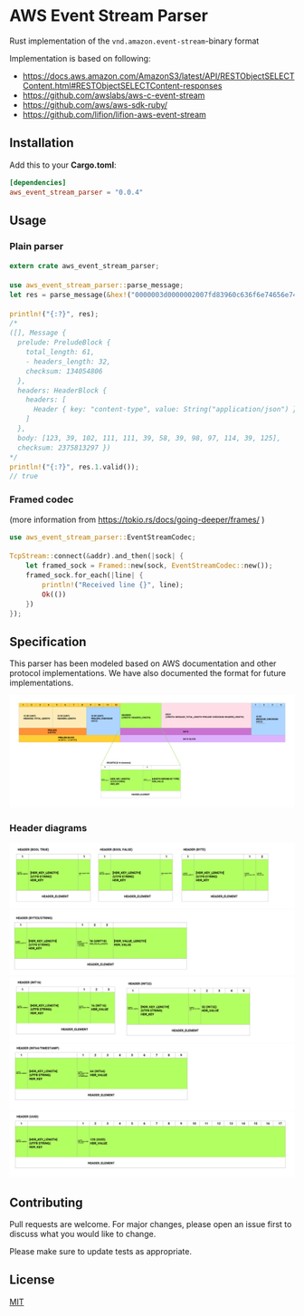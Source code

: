 # AWS Event Stream Parser

Rust implementation of the `vnd.amazon.event-stream`-binary format

Implementation is based on following:
- https://docs.aws.amazon.com/AmazonS3/latest/API/RESTObjectSELECTContent.html#RESTObjectSELECTContent-responses
- https://github.com/awslabs/aws-c-event-stream
- https://github.com/aws/aws-sdk-ruby/
- https://github.com/lifion/lifion-aws-event-stream

## Installation

Add this to your **Cargo.toml**:

```toml
[dependencies]
aws_event_stream_parser = "0.0.4"
```

## Usage


### Plain parser
```rust
extern crate aws_event_stream_parser;

use aws_event_stream_parser::parse_message;
let res = parse_message(&hex!("0000003d0000002007fd83960c636f6e74656e742d747970650700106170706c69636174696f6e2f6a736f6e7b27666f6f273a27626172277d8d9c08b1")).unwrap();

println!("{:?}", res);
/*
([], Message {
  prelude: PreludeBlock {
    total_length: 61,
    - headers_length: 32,
    checksum: 134054806
  },
  headers: HeaderBlock {
    headers: [
      Header { key: "content-type", value: String("application/json") }
    ]
  },
  body: [123, 39, 102, 111, 111, 39, 58, 39, 98, 97, 114, 39, 125],
  checksum: 2375813297 })
*/
println!("{:?}", res.1.valid());
// true

```

### Framed codec
(more information from https://tokio.rs/docs/going-deeper/frames/ )


```rust
use aws_event_stream_parser::EventStreamCodec;

TcpStream::connect(&addr).and_then(|sock| {
    let framed_sock = Framed::new(sock, EventStreamCodec::new());
    framed_sock.for_each(|line| {
        println!("Received line {}", line);
        Ok(())
    })
});
```


## Specification

This parser has been modeled based on AWS documentation and other protocol implementations.
We have also documented the format for future implementations.

![block diagram](doc/block_diagram.png)

### Header diagrams
![bool and byte header diagram](doc/bool_and_byte.png)
![bytes and string header diagram](doc/byte_string.png)
![integer header diagram](doc/ints.png)
![int64 and timestamp header diagram](doc/int64_and_ts.png)
![UUID header diagram](doc/uuid.png)


## Contributing
Pull requests are welcome. For major changes, please open an issue first to discuss what you would like to change.

Please make sure to update tests as appropriate.

## License
[MIT](https://choosealicense.com/licenses/mit/)
